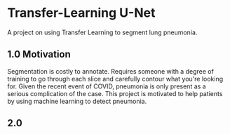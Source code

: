 # Transfer-Learning U-Net
A project on using Transfer Learning to segment lung pneumonia. 

## 1.0 Motivation
Segmentation is costly to annotate. Requires someone with a degree of training to go through each slice and carefully contour what you're looking for. Given the recent event of COVID, pneumonia is only present as a serious complication of the case. This project is motivated to help patients by using machine learning to detect pneumonia. 

## 2.0
